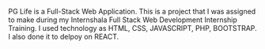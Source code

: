PG Life is a Full-Stack Web Application. This is a project that I was assigned to make during my Internshala Full Stack Web Development Internship Training. I used technology as HTML, CSS, JAVASCRIPT, PHP, BOOTSTRAP.
I also done it to delpoy on REACT.
